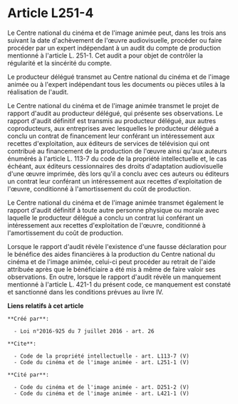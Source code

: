 # Article L251-4

Le Centre national du cinéma et de l'image animée peut, dans les trois ans suivant la date d'achèvement de l'œuvre
audiovisuelle, procéder ou faire procéder par un expert indépendant à un audit du compte de production mentionné à l'article
L. 251-1. Cet audit a pour objet de contrôler la régularité et la sincérité du compte. 

Le producteur délégué transmet au Centre national du cinéma et de l'image animée ou à l'expert indépendant tous les documents
ou pièces utiles à la réalisation de l'audit. 

Le Centre national du cinéma et de l'image animée transmet le projet de rapport d'audit au producteur délégué, qui présente
ses observations. Le rapport d'audit définitif est transmis au producteur délégué, aux autres coproducteurs, aux entreprises
avec lesquelles le producteur délégué a conclu un contrat de financement leur conférant un intéressement aux recettes
d'exploitation, aux éditeurs de services de télévision qui ont contribué au financement de la production de l'œuvre ainsi
qu'aux auteurs énumérés à l'article L. 113-7 du code de la propriété intellectuelle et, le cas échéant, aux éditeurs
cessionnaires des droits d'adaptation audiovisuelle d'une œuvre imprimée, dès lors qu'il a conclu avec ces auteurs ou
éditeurs un contrat leur conférant un intéressement aux recettes d'exploitation de l'œuvre, conditionné à l'amortissement du
coût de production. 

Le Centre national du cinéma et de l'image animée transmet également le rapport d'audit définitif à toute autre personne
physique ou morale avec laquelle le producteur délégué a conclu un contrat lui conférant un intéressement aux recettes
d'exploitation de l'œuvre, conditionné à l'amortissement du coût de production. 

Lorsque le rapport d'audit révèle l'existence d'une fausse déclaration pour le bénéfice des aides financières à la production
du Centre national du cinéma et de l'image animée, celui-ci peut procéder au retrait de l'aide attribuée après que le
bénéficiaire a été mis à même de faire valoir ses observations. En outre, lorsque le rapport d'audit révèle un manquement
mentionné à l'article L. 421-1 du présent code, ce manquement est constaté et sanctionné dans les conditions prévues au livre
IV.

**Liens relatifs à cet article**

	**Créé par**:

	  - Loi n°2016-925 du 7 juillet 2016 - art. 26

	**Cite**:

	  - Code de la propriété intellectuelle - art. L113-7 (V)
	  - Code du cinéma et de l'image animée - art. L251-1 (V)

	**Cité par**:

	  - Code du cinéma et de l'image animée - art. D251-2 (V)
	  - Code du cinéma et de l'image animée - art. L421-1 (V)
